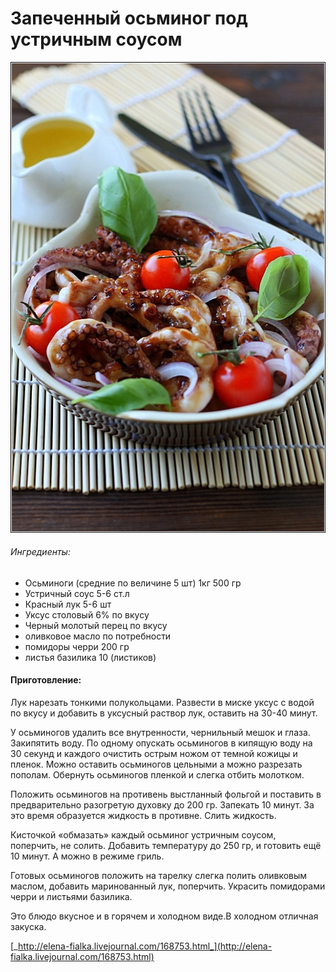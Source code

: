# Запеченный осьминог под устричным соусом

![](../pics/osminog22-1.jpg)

###### Ингредиенты:

* Осьминоги \(средние по величине 5 шт\) 1кг 500 гр
* Устричный соус 5-6 ст.л
* Красный лук 5-6 шт
* Уксус столовый 6% по вкусу
* Черный молотый перец по вкусу
* оливковое масло по потребности
* помидоры черри 200 гр
* листья базилика 10 \(листиков\)

#### Приготовление:

Лук нарезать тонкими полукольцами. Развести в миске уксус с водой по вкусу и добавить в уксусный раствор лук, оставить на 30-40 минут.

У осьминогов удалить все внутренности, чернильный мешок и глаза. Закипятить воду. По одному опускать осьминогов в кипящую воду на 30 секунд и каждого очистить острым ножом от темной кожицы и пленок. Можно оставить осьминогов цельными а можно разрезать пополам. Обернуть осьминогов пленкой и слегка отбить молотком.

Положить осьминогов на противень выстланный фольгой и поставить в предварительно разогретую духовку до 200 гр. Запекать 10 минут. За это время образуется жидкость в противне. Слить жидкость.

Кисточкой «обмазать» каждый осьминог устричным соусом, поперчить, не солить. Добавить температуру до 250 гр, и готовить ещё 10 минут. А можно в режиме гриль.

Готовых осьминогов положить на тарелку слегка полить оливковым маслом, добавить маринованный лук, поперчить. Украсить помидорами черри и листьями базилика.

Это блюдо вкусное и в горячем и холодном виде.В холодном отличная закуска.

[_http://elena-fialka.livejournal.com/168753.html_](http://elena-fialka.livejournal.com/168753.html)

